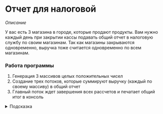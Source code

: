 # Отчет для налоговой

*Описание*

У вас есть 3 магазина в городе, которые продают продукты. Вам нужно каждый день при закрытии кассы подавать общий отчет
в налоговую службу по своим магазинам. Так как магазины закрываются одновременно, выручка тоже считается одновременно
по всем магазинам.

### Работа программы

1. Генерация 3 массивов целых положительных чисел
2. Создание трех потоков, которые суммируют выручку (каждый по своему массиву) в общий отчет
3. Главный поток ждет завершения всех рассчетов и печатает общий итог в консоль

<details>
  <summary>Подсказка</summary>

Для записи подсчета выручки используйте один из атомиков (LongAdder)
</details>


